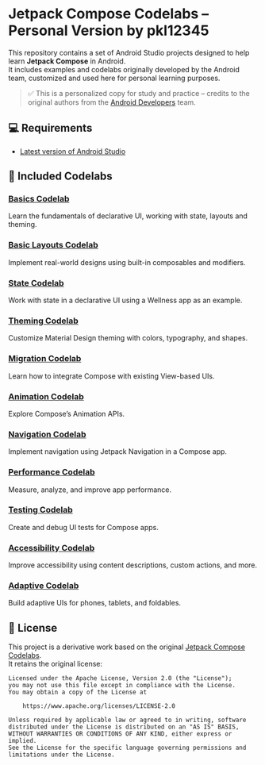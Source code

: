 # Jetpack Compose Codelabs – Personal Version by pkl12345

This repository contains a set of Android Studio projects designed to help learn **Jetpack Compose** in Android.  
It includes examples and codelabs originally developed by the Android team, customized and used here for personal learning purposes.

> ✅ This is a personalized copy for study and practice – credits to the original authors from the [Android Developers](https://developer.android.com) team.

## 💻 Requirements

- [Latest version of Android Studio](https://developer.android.com/studio)

## 🧬 Included Codelabs

### [Basics Codelab](https://developer.android.com/codelabs/jetpack-compose-basics)
Learn the fundamentals of declarative UI, working with state, layouts and theming.

### [Basic Layouts Codelab](https://developer.android.com/codelabs/jetpack-compose-layouts)
Implement real-world designs using built-in composables and modifiers.

### [State Codelab](https://developer.android.com/codelabs/jetpack-compose-state)
Work with state in a declarative UI using a Wellness app as an example.

### [Theming Codelab](https://developer.android.com/codelabs/jetpack-compose-theming)
Customize Material Design theming with colors, typography, and shapes.

### [Migration Codelab](https://developer.android.com/codelabs/jetpack-compose-migration)
Learn how to integrate Compose with existing View-based UIs.

### [Animation Codelab](https://developer.android.com/codelabs/jetpack-compose-animation)
Explore Compose’s Animation APIs.

### [Navigation Codelab](https://developer.android.com/codelabs/jetpack-compose-navigation)
Implement navigation using Jetpack Navigation in a Compose app.

### [Performance Codelab](https://developer.android.com/codelabs/jetpack-compose-performance)
Measure, analyze, and improve app performance.

### [Testing Codelab](https://developer.android.com/codelabs/jetpack-compose-testing)
Create and debug UI tests for Compose apps.

### [Accessibility Codelab](https://developer.android.com/codelabs/jetpack-compose-accessibility)
Improve accessibility using content descriptions, custom actions, and more.

### [Adaptive Codelab](https://codelabs.developers.google.com/jetpack-compose-adaptability)
Build adaptive UIs for phones, tablets, and foldables.

## 📜 License

This project is a derivative work based on the original [Jetpack Compose Codelabs](https://developer.android.com/jetpack/compose).  
It retains the original license:

```
Licensed under the Apache License, Version 2.0 (the "License");
you may not use this file except in compliance with the License.
You may obtain a copy of the License at

    https://www.apache.org/licenses/LICENSE-2.0

Unless required by applicable law or agreed to in writing, software
distributed under the License is distributed on an "AS IS" BASIS,
WITHOUT WARRANTIES OR CONDITIONS OF ANY KIND, either express or implied.
See the License for the specific language governing permissions and
limitations under the License.
```
